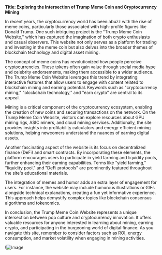 **Title: Exploring the Intersection of Trump Meme Coin and Cryptocurrency Mining**

In recent years, the cryptocurrency world has been abuzz with the rise of meme coins, particularly those associated with high-profile figures like Donald Trump. One such intriguing project is the "Trump Meme Coin Website," which has captured the imagination of both crypto enthusiasts and casual observers. This website not only serves as a platform for trading and investing in the meme coin but also delves into the broader themes of blockchain technology and digital asset mining.

The concept of meme coins has revolutionized how people perceive cryptocurrencies. These tokens often gain value through social media hype and celebrity endorsements, making them accessible to a wider audience. The Trump Meme Coin Website leverages this trend by integrating interactive features that allow users to engage with content related to blockchain mining and earning potential. Keywords such as "cryptocurrency mining," "blockchain technology," and "earn crypto" are central to its appeal.

Mining is a critical component of the cryptocurrency ecosystem, enabling the creation of new coins and securing transactions on the network. On the Trump Meme Coin Website, visitors can explore resources about GPU mining rigs, ASIC miners, and cloud mining services. Additionally, the site provides insights into profitability calculators and energy-efficient mining solutions, helping newcomers understand the nuances of earning digital assets.

Another fascinating aspect of the website is its focus on decentralized finance (DeFi) and smart contracts. By incorporating these elements, the platform encourages users to participate in yield farming and liquidity pools, further enhancing their earning capabilities. Terms like "yield farming," "liquidity pool," and "DeFi protocols" are prominently featured throughout the site's educational materials.

The integration of memes and humor adds an extra layer of engagement for users. For instance, the website may include humorous illustrations or GIFs alongside technical explanations, creating a fun yet informative experience. This approach helps demystify complex topics like blockchain consensus algorithms and tokenomics.

In conclusion, the Trump Meme Coin Website represents a unique intersection between pop culture and cryptocurrency innovation. It offers valuable resources for anyone interested in learning about mining, earning crypto, and participating in the burgeoning world of digital finance. As you navigate this site, remember to consider factors such as ROI, energy consumption, and market volatility when engaging in mining activities. 

!![Image](https://github.com/user-attachments/assets/3be06921-4469-491d-bd37-5f14c53422b7)